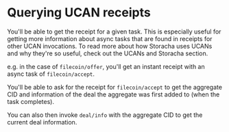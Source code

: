 # Querying UCAN receipts

You'll be able to get the receipt for a given task. This is especially useful for getting more information about async tasks that are found in receipts for other UCAN invocations. To read more about how Storacha uses UCANs and why they're so useful, check out the UCANs and Storacha section.

e.g. in the case of `filecoin/offer`, you'll get an instant receipt with an async task of `filecoin/accept`.

You'll be able to ask for the receipt for `filecoin/accept` to get the aggregate CID and information of the deal the aggregate was first added to (when the task completes).

You can also then invoke `deal/info` with the aggregate CID to get the current deal information.
